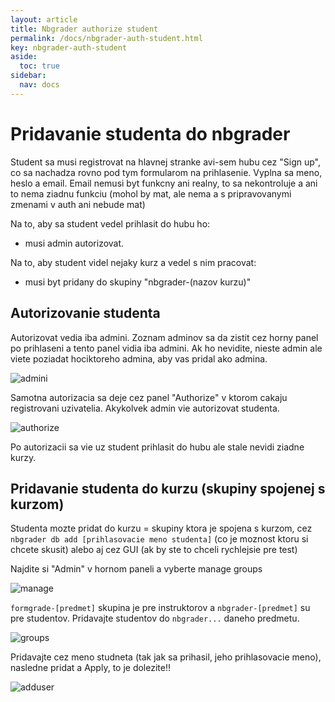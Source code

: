 ```yaml
---
layout: article
title: Nbgrader authorize student
permalink: /docs/nbgrader-auth-student.html
key: nbgrader-auth-student
aside:
  toc: true
sidebar:
  nav: docs
---
```


# Pridavanie studenta do nbgrader
Student sa musi registrovat na hlavnej stranke avi-sem hubu cez "Sign up", co sa nachadza rovno pod tym formularom na prihlasenie. Vyplna sa meno, heslo a email. 
Email nemusi byt funkcny ani realny, to sa nekontroluje a ani to nema ziadnu funkciu (mohol by mat, ale nema a s pripravovanymi zmenami v auth ani nebude mat)

Na to, aby sa student vedel prihlasit do hubu ho:
- musi admin autorizovat.

Na to, aby student videl nejaky kurz a vedel s nim pracovat:
- musi byt pridany do skupiny "nbgrader-(nazov kurzu)"

## Autorizovanie studenta

Autorizovat vedia iba admini. Zoznam adminov sa da zistit cez horny panel po prihlaseni a tento panel vidia iba admini. Ak ho nevidite, nieste admin ale viete poziadat hociktoreho admina, aby vas pridal ako admina.

![admini](nbgrader/admins.png)

Samotna autorizacia sa deje cez panel "Authorize" v ktorom cakaju registrovani uzivatelia. Akykolvek admin vie autorizovat studenta.

![authorize](nbgrader/authorize.png)

Po autorizacii sa vie uz student prihlasit do hubu ale stale nevidi ziadne kurzy. 


## Pridavanie studenta do kurzu (skupiny spojenej s kurzom)

Studenta mozte pridat do kurzu = skupiny ktora je spojena s kurzom,  cez `nbgrader db add [prihlasovacie meno studenta]` (co je moznost ktoru si chcete skusit) alebo aj cez GUI (ak by ste to chceli rychlejsie pre test)

Najdite si "Admin" v hornom paneli a vyberte manage groups

![manage](nbgrader/managegroups.png)

`formgrade-[predmet]` skupina je pre instruktorov a `nbgrader-[predmet]` su pre studentov. Pridavajte studentov do `nbgrader...` daneho predmetu.

![groups](nbgrader/groups.png)

Pridavajte cez meno studneta (tak jak sa prihasil, jeho prihlasovacie meno), nasledne pridat a Apply, to je dolezite!!

![adduser](nbgrader/adduser.png)
